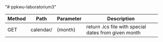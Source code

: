 "# ppkwu-laboratorium3" 

| Method | Path | Parameter | Description |
| ------ | ------ | ------ | ------ |
| GET | calendar/ |{month} | return .ics file with special dates from given month |
